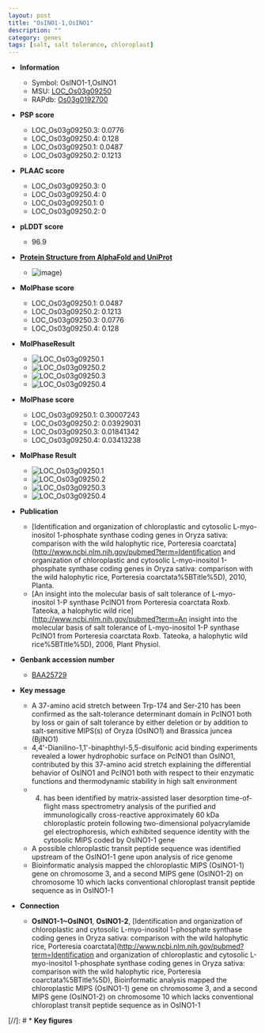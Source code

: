 ```yaml
---
layout: post
title: "OsINO1-1,OsINO1"
description: ""
category: genes
tags: [salt, salt tolerance, chloroplast]
---
```


* **Information**  
    + Symbol: OsINO1-1,OsINO1  
    + MSU: [LOC_Os03g09250](http://rice.plantbiology.msu.edu/cgi-bin/ORF_infopage.cgi?orf=LOC_Os03g09250)  
    + RAPdb: [Os03g0192700](http://rapdb.dna.affrc.go.jp/viewer/gbrowse_details/irgsp1?name=Os03g0192700)  

* **PSP score**  
    + LOC_Os03g09250.3: 0.0776 
    + LOC_Os03g09250.4: 0.128 
    + LOC_Os03g09250.1: 0.0487 
    + LOC_Os03g09250.2: 0.1213 

* **PLAAC score**  
    + LOC_Os03g09250.3: 0 
    + LOC_Os03g09250.4: 0 
    + LOC_Os03g09250.1: 0 
    + LOC_Os03g09250.2: 0 

* **pLDDT score**
    + 96.9

* **[Protein Structure from AlphaFold and UniProt](https://www.uniprot.org/uniprotkb/O64437/entry#structure)**
    + ![image](https://ricepsp.github.io/images/E-O/AF-O64437-F1.png))

* **MolPhase score**
    + LOC_Os03g09250.1: 0.0487
    + LOC_Os03g09250.2: 0.1213
    + LOC_Os03g09250.3: 0.0776
    + LOC_Os03g09250.4: 0.128

* **MolPhaseResult**
    + ![LOC_Os03g09250.1](https://ricepsp.github.io/pictures/LOC_Os03g/LOC_Os03g09250.1.png)
    + ![LOC_Os03g09250.2](https://ricepsp.github.io/pictures/LOC_Os03g/LOC_Os03g09250.2.png)
    + ![LOC_Os03g09250.3](https://ricepsp.github.io/pictures/LOC_Os03g/LOC_Os03g09250.3.png)
    + ![LOC_Os03g09250.4](https://ricepsp.github.io/pictures/LOC_Os03g/LOC_Os03g09250.4.png)

* **MolPhase score**
    + LOC_Os03g09250.1: 0.30007243
    + LOC_Os03g09250.2: 0.03929031
    + LOC_Os03g09250.3: 0.01841342
    + LOC_Os03g09250.4: 0.03413238

* **MolPhase Result**
    + ![LOC_Os03g09250.1](https://304243504.github.io/Pictures/LOC_Os03g/LOC_Os03g09250.1.png)
    + ![LOC_Os03g09250.2](https://304243504.github.io/Pictures/LOC_Os03g/LOC_Os03g09250.2.png)
    + ![LOC_Os03g09250.3](https://304243504.github.io/Pictures/LOC_Os03g/LOC_Os03g09250.3.png)
    + ![LOC_Os03g09250.4](https://304243504.github.io/Pictures/LOC_Os03g/LOC_Os03g09250.4.png)

* **Publication**  
    + [Identification and organization of chloroplastic and cytosolic L-myo-inositol 1-phosphate synthase coding genes in Oryza sativa: comparison with the wild halophytic rice, Porteresia coarctata](http://www.ncbi.nlm.nih.gov/pubmed?term=Identification and organization of chloroplastic and cytosolic L-myo-inositol 1-phosphate synthase coding genes in Oryza sativa: comparison with the wild halophytic rice, Porteresia coarctata%5BTitle%5D), 2010, Planta.
    + [An insight into the molecular basis of salt tolerance of L-myo-inositol 1-P synthase PcINO1 from Porteresia coarctata Roxb. Tateoka, a halophytic wild rice](http://www.ncbi.nlm.nih.gov/pubmed?term=An insight into the molecular basis of salt tolerance of L-myo-inositol 1-P synthase PcINO1 from Porteresia coarctata Roxb. Tateoka, a halophytic wild rice%5BTitle%5D), 2006, Plant Physiol.

* **Genbank accession number**  
    + [BAA25729](http://www.ncbi.nlm.nih.gov/nuccore/BAA25729)

* **Key message**  
    + A 37-amino acid stretch between Trp-174 and Ser-210 has been confirmed as the salt-tolerance determinant domain in PcINO1 both by loss or gain of salt tolerance by either deletion or by addition to salt-sensitive MIPS(s) of Oryza (OsINO1) and Brassica juncea (BjINO1)
    + 4,4'-Dianilino-1,1'-binaphthyl-5,5-disulfonic acid binding experiments revealed a lower hydrophobic surface on PcINO1 than OsINO1, contributed by this 37-amino acid stretch explaining the differential behavior of OsINO1 and PcINO1 both with respect to their enzymatic functions and thermodynamic stability in high salt environment
    + 4) has been identified by matrix-assisted laser desorption time-of-flight mass spectrometry analysis of the purified and immunologically cross-reactive approximately 60 kDa chloroplastic protein following two-dimensional polyacrylamide gel electrophoresis, which exhibited sequence identity with the cytosolic MIPS coded by OsINO1-1 gene
    + A possible chloroplastic transit peptide sequence was identified upstream of the OsINO1-1 gene upon analysis of rice genome
    + Bioinformatic analysis mapped the chloroplastic MIPS (OsINO1-1) gene on chromosome 3, and a second MIPS gene (OsINO1-2) on chromosome 10 which lacks conventional chloroplast transit peptide sequence as in OsINO1-1

* **Connection**  
    + __OsINO1-1~OsINO1__, __OsINO1-2__, [Identification and organization of chloroplastic and cytosolic L-myo-inositol 1-phosphate synthase coding genes in Oryza sativa: comparison with the wild halophytic rice, Porteresia coarctata](http://www.ncbi.nlm.nih.gov/pubmed?term=Identification and organization of chloroplastic and cytosolic L-myo-inositol 1-phosphate synthase coding genes in Oryza sativa: comparison with the wild halophytic rice, Porteresia coarctata%5BTitle%5D), Bioinformatic analysis mapped the chloroplastic MIPS (OsINO1-1) gene on chromosome 3, and a second MIPS gene (OsINO1-2) on chromosome 10 which lacks conventional chloroplast transit peptide sequence as in OsINO1-1

[//]: # * **Key figures**  


